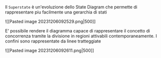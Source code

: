 Il `Superstate` è un'evoluzione dello State Diagram che permette di rappresentare piu facilmente una gerarchia di stati

![[Pasted image 20231206092529.png|500]]

E' possibile rendere il diagramma capace di rappresentare il concetto di concorrenza tramite la divisione in regioni attivabili contemporaneamente.
I confini sono rappresentate da linee tratteggiate

![[Pasted image 20231206092611.png|500]]